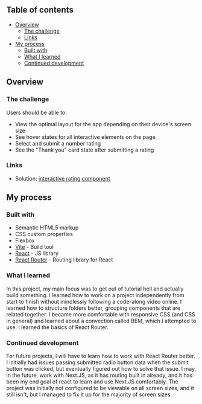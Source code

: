 ## Table of contents

- [Overview](#overview)
  - [The challenge](#the-challenge)
  - [Links](#links)
- [My process](#my-process)
  - [Built with](#built-with)
  - [What I learned](#what-i-learned)
  - [Continued development](#continued-development)

## Overview

### The challenge

Users should be able to:

- View the optimal layout for the app depending on their device's screen size
- See hover states for all interactive elements on the page
- Select and submit a number rating
- See the "Thank you" card state after submitting a rating

### Links

- Solution: [interactive rating component](https://interactive-rating-component-chi-ten.vercel.app/)

## My process

### Built with

- Semantic HTML5 markup
- CSS custom properties
- Flexbox
- [Vite](https://vitejs.dev/) - Build tool
- [React](https://reactjs.org/) - JS library
- [React Router](https://reactrouter.com/en/main) - Routing library for React

### What I learned

In this project, my main focus was to get out of tutorial hell and actually build something. I learned how to work on a project independently from start to finish without mindlessly following a code-along video online.
I learned how to structure folders better, grouping components that are related together.
I became more comfortable with responsive CSS (and CSS in general) and learned about a convection called BEM, which I attempted to use.
I learned the basics of React Router.

### Continued development

For future projects, I will have to learn how to work with React Router better. I initially had issues passing submitted radio button data when the submit button was clicked, but eventually figured out how to solve that issue.
I may, in the future, work with Next.JS, as it has routing built in already, and it has been my end goal of react to learn and use Next.JS comfortably.
The project was initially not configured to be viewable on all screen sizes, and it still isn't, but I managed to fix it up for the majority of screen sizes.
